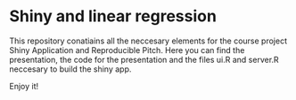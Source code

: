 # Shiny and linear regression
This repository conatiains all the neccesary elements for the course project Shiny Application and Reproducible Pitch. Here you can find the presentation, the code for the presentation and the files ui.R and server.R neccesary to build the shiny app.

Enjoy it!
